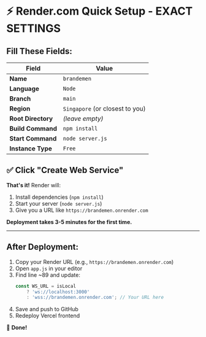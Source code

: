 # ⚡ Render.com Quick Setup - EXACT SETTINGS

## Fill These Fields:

| Field | Value |
|-------|-------|
| **Name** | `brandemen` |
| **Language** | `Node` |
| **Branch** | `main` |
| **Region** | `Singapore` (or closest to you) |
| **Root Directory** | *(leave empty)* |
| **Build Command** | `npm install` |
| **Start Command** | `node server.js` |
| **Instance Type** | `Free` |

## ✅ Click "Create Web Service"

**That's it!** Render will:
1. Install dependencies (`npm install`)
2. Start your server (`node server.js`)
3. Give you a URL like `https://brandemen.onrender.com`

**Deployment takes 3-5 minutes for the first time.**

---

## After Deployment:

1. Copy your Render URL (e.g., `https://brandemen.onrender.com`)
2. Open `app.js` in your editor
3. Find line ~89 and update:
   ```javascript
   const WS_URL = isLocal 
       ? 'ws://localhost:3000'
       : 'wss://brandemen.onrender.com'; // Your URL here
   ```
4. Save and push to GitHub
5. Redeploy Vercel frontend

🎉 **Done!**
